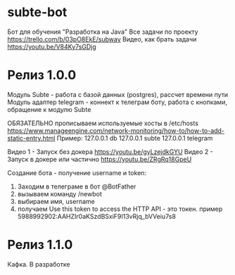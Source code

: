 # subte-bot

Бот для обучения "Разработка на Java"
Все задачи по проекту https://trello.com/b/03pO8EkE/subway
Видео, как брать задачи https://youtu.be/V84Ky7sGDjg

# Релиз 1.0.0
Модуль Subte - работа с базой данных (postgres), рассчет времени пути
Модуль адаптер telegram - коннект к телеграм боту, работа с кнопками, обращение к модулю Subte

ОБЯЗАТЕЛЬНО прописываем используемые хосты в /etc/hosts
https://www.manageengine.com/network-monitoring/how-to/how-to-add-static-entry.html
Пример:
127.0.0.1       db
127.0.0.1       subte
127.0.0.1       telegram

Видео 1 - Запуск без докера https://youtu.be/gyLzejdkGYU
Видео 2 - Запуск в докере или частично https://youtu.be/ZRgRq18GpeU

Создание бота - получение username и token:
1) Заходим в телеграме в бот @BotFather
2) вызываем команду /newbot
3) выбираем имя, username
4) получаем Use this token to access the HTTP API - это токен. пример 5988992902:AAHZIr0aKSzdBSxiF9I13vRjq_bVVeiu7s8

# Релиз 1.1.0

Кафка. В разработке
